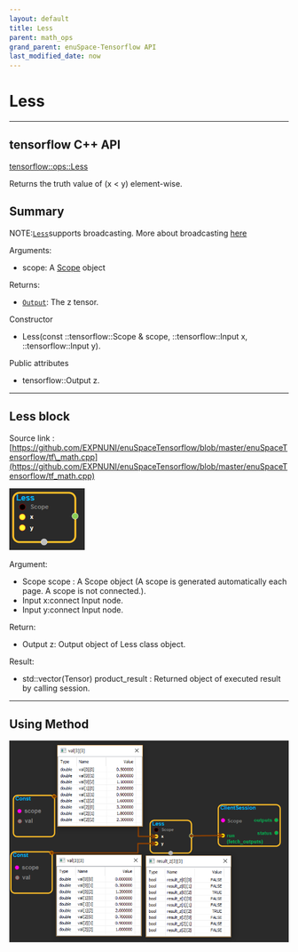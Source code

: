 ```yaml
--- 
layout: default 
title: Less 
parent: math_ops 
grand_parent: enuSpace-Tensorflow API 
last_modified_date: now 
--- 
```


# Less

---

## tensorflow C++ API

[tensorflow::ops::Less](https://www.tensorflow.org/api_docs/cc/class/tensorflow/ops/less)

Returns the truth value of \(x &lt; y\) element-wise.

## Summary

NOTE:[`Less`](https://www.tensorflow.org/api_docs/cc/class/tensorflow/ops/less.html#classtensorflow_1_1ops_1_1_less)supports broadcasting. More about broadcasting [here](http://docs.scipy.org/doc/numpy/user/basics.broadcasting.html)

Arguments:

* scope: A [Scope](https://www.tensorflow.org/api_docs/cc/class/tensorflow/scope.html#classtensorflow_1_1_scope) object

Returns:

* [`Output`](https://www.tensorflow.org/api_docs/cc/class/tensorflow/output.html#classtensorflow_1_1_output): The z tensor.

Constructor

* Less\(const ::tensorflow::Scope & scope, ::tensorflow::Input x, ::tensorflow::Input y\).

Public attributes

* tensorflow::Output z.

---

## Less block

Source link : [https://github.com/EXPNUNI/enuSpaceTensorflow/blob/master/enuSpaceTensorflow/tf\_math.cpp](https://github.com/EXPNUNI/enuSpaceTensorflow/blob/master/enuSpaceTensorflow/tf_math.cpp)

![](../assets/math_Less_Symbol.png)

Argument:

* Scope scope : A Scope object \(A scope is generated automatically each page. A scope is not connected.\).
* Input x:connect  Input node.
* Input y:connect  Input node.

Return:

* Output z: Output object of Less class object.

Result:

* std::vector\(Tensor\) product\_result : Returned object of executed result by calling session.

---

## Using Method

![](../assets/math_Less_Method.png)

